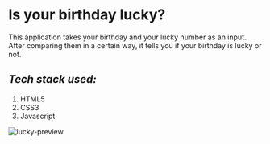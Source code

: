 # Is your birthday lucky?
This application takes your birthday and your lucky number as an input. After comparing them in a certain way, it tells you if your birthday is lucky or not.
## *Tech stack used:*
1. HTML5
2. CSS3
3. Javascript

![lucky-preview](https://user-images.githubusercontent.com/89513841/188944795-c19f0914-efb2-433f-994e-e12bc8ff858a.png)

